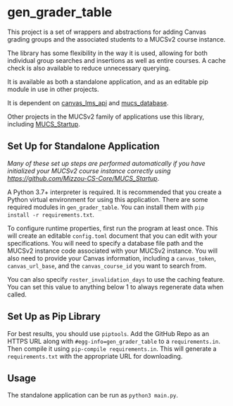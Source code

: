 # gen_grader_table


This project is a set of wrappers and abstractions for adding Canvas grading groups and the associated students to a MUCSv2 course instance. 

The library has some flexibility in the way it is used, allowing for both individual group searches and insertions as well as entire courses. A cache check is also available to reduce unnecessary querying. 


It is available as both a standalone application, and as an editable pip module in use in other projects. 

It is dependent on [canvas_lms_api](https://github.com/Mizzou-CS-Core/CanvasRequestLibrary) and [mucs_database](https://github.com/Mizzou-CS-Core/MUCSDao).

Other projects in the MUCSv2 family of applications use this library, including [MUCS_Startup](https://github.com/Mizzou-CS-Core/MUCS_Startup).


## Set Up for Standalone Application

*Many of these set up steps are performed automatically if you have initialized your MUCSv2 course instance correctly using https://github.com/Mizzou-CS-Core/MUCS_Startup*. 

A Python 3.7+ interpreter is required. It is recommended that you create a Python virtual environment for using this application.
There are some required modules in `gen_grader_table`. You can install them with `pip install -r requirements.txt`. 

To configure runtime properties, first run the program at least once. This will create an editable `config.toml` document that you can edit with your specifications. You will need to specify a database file path and the MUCSv2 instance code associated with your MUCSv2 instance. You will also need to provide your Canvas information, including a `canvas_token`, `canvas_url_base`, and the `canvas_course_id` you want to search from. 

You can also specify `roster_invalidation_days` to use the caching feature. You can set this value to anything below 1 to always regenerate data when called. 

## Set Up as Pip Library

For best results, you should use `piptools`. Add the GitHub Repo as an HTTPS URL along with `#egg-info=gen_grader_table` to a `requirements.in`. Then compile it using `pip-compile requirements.in`. This will generate a `requirements.txt` with the appropriate URL for downloading. 

## Usage

The standalone application can be run as `python3 main.py`. 




